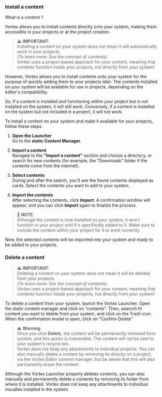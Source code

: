 ### Install a content

What is a content ? 

Vortex allows you to install contents directly onto your system, making them accessible in your projects or at the project creation.

> ⚠️ **IMPORTANT**:  
> Installing a content on your system does not mean it will automatically work in your projects.  
> *(To learn more: See the concept of contents).*  
> Vortex uses a project-based approach for your content, meaning that contents function inside your projects, not directly from your system!

However, Vortex allows you to install contents onto your system for the purpose of quickly adding them to your projects later. The contents installed on your system will be available for use in projects, depending on the editor's compatibility.

So, if a content is installed and functioning within your project but is not installed on the system, it will still work. Conversely, if a content is installed on the system but not included in a project, it will not work.

To install a content on your system and make it available for your projects, follow these steps:

1. **Open the Launcher**  
   Go to the **static Content Manager**.

2. **Import a content**  
   Navigate to the **"Import a content"** section and choose a directory, or search for new contents (for example, the "Downloads" folder if the contents come from the internet).

3. **Select contents**  
   During and after the search, you'll see the found contents displayed as cards. Select the contents you want to add to your system.

4. **Import the contents**  
   After selecting the contents, click **Import**. A confirmation window will appear, and you can click **Import** again to finalize the process.

> 🔧 **NOTE**:  
> Although the content is now installed on your system, it won't function in your project until it's specifically added to it. Make sure to include the content within your project for it to work correctly.  

Now, the selected contents will be imported into your system and ready to be added to your projects.


### Delete a content
> ⚠️ **IMPORTANT**:  
> Deleting a content on your system does not mean it will be deleted from your projects.  
> *(To learn more: See the concept of contents).*  
> Vortex uses a project-based approach for your content, meaning that contents function inside your projects, not directly from your system!

To delete a content from your system, launch the Vortex Launcher. Open the static content manager and click on "contents". Then, searcch th content you want to delete from your system, and click on the Trash icon. When the confirmation modal is open, click on "Confirm Delete"


> ⚠️ **Warning**:  
> Once you click **Delete**, the content will be permanently removed form system, and this action is irreversible. The content will not be sent to your system's recycle bin.  
> Vortex does not keep any attachments to individual projects. You can also manually delete a content by removing its directly on a project, via the Vortex Editor content manager, but be aware that this will also permanently erase the content.


Although the Vortex Launcher properly deletes contents, you can also manually and permanently delete a contents by removing its folder from where it is installed. Vortex does not keep any attachments to individual moudles installed in the system.
